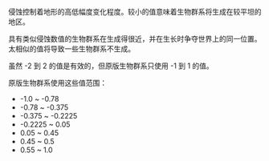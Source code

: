 侵蚀控制着地形的高低幅度变化程度。较小的值意味着生物群系将生成在较平坦的地区。

具有类似侵蚀数值的生物群系在生成得很近，并在生长时争夺世界上的同一位置。 太相似的值将导致一些生物群系不生成。

虽然 -2 到 2 的值是有效的，但原版生物群系只使用 -1 到 1 的值。

原版生物群系使用这些值范围：

* -1.0 ~ -0.78
* -0.78 ~ -0.375
* -0.375 ~ -0.2225
* -0.2225 ~ 0.05
* 0.05 ~ 0.45
* 0.45 ~ 0.5
* 0.55 ~ 1.0